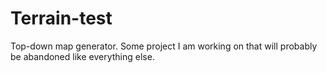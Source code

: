 # Terrain-test
Top-down map generator. 
Some project I am working 
on that will probably be 
abandoned like everything else.
